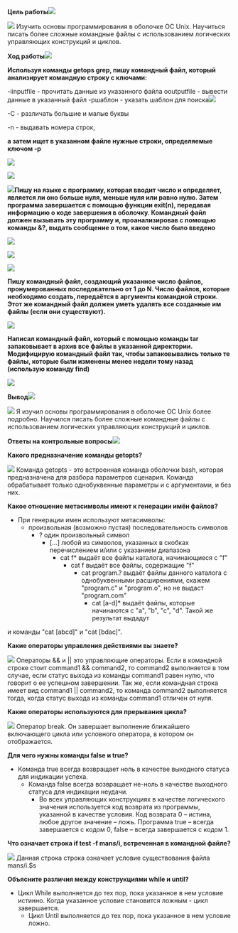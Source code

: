 ﻿**Цель работы![](Aspose.Words.a3048886-7269-41ff-9d07-8d839ac41184.001.png)**

![](Aspose.Words.a3048886-7269-41ff-9d07-8d839ac41184.002.png) Изучить основы программирования в оболочке ОС Unix. Научиться писать более сложные командные файлы с использованием логических управляющих конструкций и циклов.

**Ход работы![](Aspose.Words.a3048886-7269-41ff-9d07-8d839ac41184.003.png)**

**Используя команды getops grep, пишу командный файл, который анализирует командную строку с ключами:**

-iinputfile - прочитать данные из указанного файла ooutputfile - вывести данные в указанный файл -pшаблон - указать шаблон для поиска![](Aspose.Words.a3048886-7269-41ff-9d07-8d839ac41184.004.png)

-C - различать большие и малые буквы

-n - выдавать номера строк,

**а затем ищет в указанном файле нужные строки, определяемые ключом -р**

![](Aspose.Words.a3048886-7269-41ff-9d07-8d839ac41184.005.png)

![](Aspose.Words.a3048886-7269-41ff-9d07-8d839ac41184.006.png)

![](Aspose.Words.a3048886-7269-41ff-9d07-8d839ac41184.007.png)**Пишу на языке c программу, которая вводит число и определяет, является ли оно больше нуля, меньше нуля или равно нулю. Затем программа завершается с помощью функции exit(n), передавая информацию о коде завершения в оболочку. Командный файл должен вызывать эту программу и, проанализировав с помощью команды &?, выдать сообщение о том, какое число было введено**

![](Aspose.Words.a3048886-7269-41ff-9d07-8d839ac41184.008.png)

![](Aspose.Words.a3048886-7269-41ff-9d07-8d839ac41184.009.png)

![](Aspose.Words.a3048886-7269-41ff-9d07-8d839ac41184.010.png)

**Пишу командный файл, создающий указанное число файлов, пронумерованных последовательно от 1 до N. Число файлов, которые необходимо создать, передаётся в аргументы командной строки. Этот же командный файл должен уметь удалять все созданные им файлы (если они существуют).**

![](Aspose.Words.a3048886-7269-41ff-9d07-8d839ac41184.011.png)

**Написал командный файл, который с помощью команды tar запаковывает в архив все файлы в указанной директории. Модифицирую командный файл так, чтобы запаковывались только те файлы, которые были изменены менее недели тому назад (использую команду find)**

![](Aspose.Words.a3048886-7269-41ff-9d07-8d839ac41184.012.jpeg)

**Вывод![](Aspose.Words.a3048886-7269-41ff-9d07-8d839ac41184.013.png)**

![](Aspose.Words.a3048886-7269-41ff-9d07-8d839ac41184.014.png) Я изучил основы программирования в оболочке ОС Unix более подробно. Научился писать более сложные командные файлы с использованием логических управляющих конструкций и циклов.

**Ответы на контрольные вопросы![](Aspose.Words.a3048886-7269-41ff-9d07-8d839ac41184.015.png)**

**Какого предназначение команды getopts?**

![](Aspose.Words.a3048886-7269-41ff-9d07-8d839ac41184.016.png) Команда getopts - это встроенная команда оболочки bash, которая предназначена для разбора параметров сценария. Команда обрабатывает только однобуквенные параметры и с аргументами, и без них.

**Какое отношение метасимволы имеют к генерации имён файлов?**

- При генерации имен используют метасимволы:
  - произвольная (возможно пустая) последовательность символов
    - ? один произвольный символ
      - [...] любой из символов, указанных в скобках перечислением и/или с указанием диапазона
        - cat f\* выдаёт все файлы каталога, начинающиеся с "f"
          - cat f выдаёт все файлы, содержащие "f"
            - cat program.? выдаёт файлы данного каталога с однобуквенными расширениями, скажем "program.c" и "program.o", но не выдаст "program.com"
              - cat [a-d]\* выдаёт файлы, которые начинаются с "a", "b", "c", "d". Такой же результат выдадут 

и команды "cat [abcd]" и "cat [bdac]".

**Какие операторы управления действиями вы знаете?**

![](Aspose.Words.a3048886-7269-41ff-9d07-8d839ac41184.017.png) Операторы && и || это управляющие операторы. Если в командной строке стоит command1 && command2, то command2 выполняется в том случае, если статус выхода из команды command1 равен нулю, что говорит о ее успешном завершении. Так же, если командная строка имеет вид command1 || command2, то команда command2 выполняется тогда, когда статус выхода из команды command1 отличен от нуля.

**Какие операторы используются для прерывания цикла?**

![](Aspose.Words.a3048886-7269-41ff-9d07-8d839ac41184.018.png) Оператор break. Он завершает выполнение ближайшего включающего цикла или условного оператора, в котором он отображается.

**Для чего нужны команды false и true?**

- Команда true всегда возвращает ноль в качестве выходного статуса для индикации успеха.
  - Команда false всегда возвращает не-ноль в качестве выходного статуса для индикации неудачи.
    - Во всех управляющих конструкциях в качестве логического значения используется код возврата из программы, указанной в качестве условия. Код возврата 0 – истина, любое другое значение – ложь. Программа true – всегда завершается с кодом 0, false – всегда завершается с кодом 1.

**Что означает строка if test -f man$s/$i, встреченная в командной файле?**

![](Aspose.Words.a3048886-7269-41ff-9d07-8d839ac41184.019.png) Данная строка строка означает условие существования файла man$s/$i.$s

**Объясните различия между конструкциями while и until?**

- Цикл While выполняется до тех пор, пока указанное в нем условие истинно. Когда указанное условие становится ложным - цикл завершается.
  - Цикл Until выполняется до тех пор, пока указанное в нем условие ложно.
